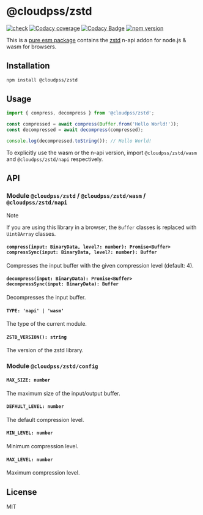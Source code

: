 # @cloudpss/zstd

[![check](https://img.shields.io/github/actions/workflow/status/CloudPSS/zstd/check.yml?event=push&logo=github)](https://github.com/CloudPSS/zstd/actions/workflows/check.yml)
[![Codacy coverage](https://img.shields.io/codacy/coverage/c0b6811e7e5f45eeb46383607cac81a8?logo=jest)](https://app.codacy.com/gh/CloudPSS/zstd/dashboard)
[![Codacy Badge](https://img.shields.io/codacy/grade/c0b6811e7e5f45eeb46383607cac81a8?logo=codacy)](https://app.codacy.com/gh/CloudPSS/zstd/dashboard)
[![npm version](https://img.shields.io/npm/v/@cloudpss/zstd?logo=npm)](https://npmjs.org/package/@cloudpss/zstd)

This is a [pure esm package](https://gist.github.com/sindresorhus/a39789f98801d908bbc7ff3ecc99d99c)
contains the [zstd](https://github.com/facebook/zstd) n-api addon for node.js & wasm for browsers.

## Installation

```bash
npm install @cloudpss/zstd
```

## Usage

```js
import { compress, decompress } from '@cloudpss/zstd';

const compressed = await compress(Buffer.from('Hello World!'));
const decompressed = await decompress(compressed);

console.log(decompressed.toString()); // Hello World!
```

To explicitly use the wasm or the n-api version, import `@cloudpss/zstd/wasm` and `@cloudpss/zstd/napi` respectively.

## API

### Module `@cloudpss/zstd` / `@cloudpss/zstd/wasm` / `@cloudpss/zstd/napi`

> [!NOTE]
>
> If you are using this library in a browser, the `Buffer` classes is replaced with `Uint8Array` classes.

#### `compress(input: BinaryData, level?: number): Promise<Buffer>`<br> `compressSync(input: BinaryData, level?: number): Buffer`

Compresses the input buffer with the given compression level (default: 4).

#### `decompress(input: BinaryData): Promise<Buffer>`<br> `decompressSync(input: BinaryData): Buffer`

Decompresses the input buffer.

#### `TYPE: 'napi' | 'wasm'`

The type of the current module.

#### `ZSTD_VERSION(): string`

The version of the zstd library.

### Module `@cloudpss/zstd/config`

#### `MAX_SIZE: number`

The maximum size of the input/output buffer.

#### `DEFAULT_LEVEL: number`

The default compression level.

#### `MIN_LEVEL: number`

Minimum compression level.

#### `MAX_LEVEL: number`

Maximum compression level.

## License

MIT
